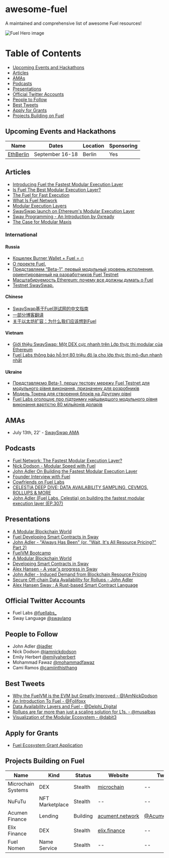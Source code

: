 # awesome-fuel
A maintained and comprehensive list of awesome Fuel resources!

![Fuel Hero image](https://user-images.githubusercontent.com/9806174/181594451-aa0bae5f-6794-4563-a3e9-d0c581366da5.jpg "Title")

# Table of Contents
- [Upcoming Events and Hackathons](#upcoming-events-and-hackathons)
- [Articles](#articles)
- [AMAs](#amas)
- [Podcasts](#podcasts)
- [Presentations](#presentations)
- [Official Twitter Accounts](#official-twitter-accounts)
- [People to Follow](#people-to-follow)
- [Best Tweets](#best-tweets)
- [Apply for Grants](#apply-for-grants)
- [Projects Building on Fuel](#projects-building-on-fuel)

## Upcoming Events and Hackathons
| Name | Dates | Location | Sponsoring |
|---|---|---|---|
|  [EthBerlin](https://ethberlin.ooo) | September 16-18 | Berlin | Yes |

## Articles
- [Introducing Fuel the Fastest Modular Execution Layer](https://fuel-labs.ghost.io/introducing-fuel-the-fastest-modular-execution-layer/)
- [Is Fuel The Best Modular Execution Layer?](https://members.delphidigital.io/reports/is-fuel-the-best-modular-execution-layer)
- [The Fuel for Fast Execution](https://maven11.substack.com/p/the-fuel-for-fast-execution)
- [What Is Fuel Network](https://techtipsnreview.com/what-is-fuel-network-modular-execution-layer-for-ethereum/)
- [Modular Execution Layers](https://polynya.medium.com/modular-execution-layers-df256768ac2f)
- [SwaySwap launch on Ethereum's Modular Execution Layer](https://etherworld.co/2022/06/27/swayswap-launch-on-ethereums-modular-execution-layer/)
- [Sway Programming - An Introduction by 0xready](https://vertical.im/0xReady/sway-programming-an-introduction-0cG5tFSv)
- [The Case for Modular Maxis](https://davidphelps.substack.com/p/the-case-for-modular-maxis)

### International

#### Russia
- [Кошелек Burner Wallet + Fuel = 🔥](https://medium.com/@mririkoz_41994/%D0%BA%D0%BE%D1%88%D0%B5%D0%BB%D0%B5%D0%BA-burner-wallet-fuel-9c80cf6ad204)
- [О проекте Fuel.](https://medium.com/@balamosha/%D0%B2%D0%B2%D0%B5%D0%B4%D0%B5%D0%BD%D0%B8%D0%B5-e7dca0630332)
- [Представляем “Beta-1”, первый модульный уровень исполнения, ориентированный на разработчиков Fuel Testnet](https://medium.com/@ixelaa/%D0%BF%D1%80%D0%B5%D0%B4%D1%81%D1%82%D0%B0%D0%B2%D0%BB%D1%8F%D0%B5%D0%BC-beta-1-%D0%BF%D0%B5%D1%80%D0%B2%D1%8B%D0%B9-%D0%BC%D0%BE%D0%B4%D1%83%D0%BB%D1%8C%D0%BD%D1%8B%D0%B9-%D1%83%D1%80%D0%BE%D0%B2%D0%B5%D0%BD%D1%8C-%D0%B8%D1%81%D0%BF%D0%BE%D0%BB%D0%BD%D0%B5%D0%BD%D0%B8%D1%8F-%D0%BE%D1%80%D0%B8%D0%B5%D0%BD%D1%82%D0%B8%D1%80%D0%BE%D0%B2%D0%B0%D0%BD%D0%BD%D1%8B%D0%B9-%D0%BD%D0%B0-%D1%80%D0%B0%D0%B7%D1%80%D0%B0%D0%B1%D0%BE%D1%82%D1%87%D0%B8%D0%BA%D0%BE%D0%B2-fuel-ecf81da5d298)
- [Масштабируемость Ethereum: почему все должны думать о Fuel](https://medium.com/@ixelaa/%D0%BC%D0%B0%D1%81%D1%88%D1%82%D0%B0%D0%B1%D0%B8%D1%80%D1%83%D0%B5%D0%BC%D0%BE%D1%81%D1%82%D1%8C-ethereum-%D0%BF%D0%BE%D1%87%D0%B5%D0%BC%D1%83-%D0%B2%D1%81%D0%B5-%D0%B4%D0%BE%D0%BB%D0%B6%D0%BD%D1%8B-%D0%B4%D1%83%D0%BC%D0%B0%D1%82%D1%8C-%D0%BE-fuel-f1d035020bd9)
- [Testnet SwaySwap.](https://medium.com/@cryptocreepz/testnet-swayswap-f9c242e125eb)

#### Chinese
- [SwaySwap基于Fuel测试网的中文指南](https://mirror.xyz/baikaishui.eth/TuneChL7MJ4KT6mf4YuN01J3peUpGz7hKOgQT2_QRK8)
- [一部分博客翻译](https://colossal-lily-7f9.notion.site/Fuel-Navigation-f6fb2614dbaf4d10a0f7f9b15d878d1d)
- [关于以太坊扩容：为什么我们应该想到Fuel](https://mirror.xyz/0xF43109fFf1E3C08Cd36D2F3c9793A73d2E893301/QvGOgPl5c63D-kaG1Qo-0TZqxXqVcU7LwS8gTm_Cagk)

#### Vietnam
- [Giới thiệu SwaySwap: Một DEX cực nhanh trên Lớp thực thi modular của Ethereum](https://mirror.xyz/8268368.eth/JkGOMGpFC33-KPsreGy8QF2HhMTg-2YeaJ65a_xXV0E)
- [Fuel Labs thông báo hỗ trợ 80 triệu đô la cho lớp thực thi mô-đun nhanh nhất](https://medium.com/@truecryptovietnam1/fuel-labs-th%C3%B4ng-b%C3%A1o-h%E1%BB%97-tr%E1%BB%A3-80-tri%E1%BB%87u-%C4%91%C3%B4-la-cho-l%E1%BB%9Bp-th%E1%BB%B1c-thi-m%C3%B4-%C4%91un-nhanh-nh%E1%BA%A5t-98e182be2c14)

#### Ukraine
- [Представляємо Beta-1, першу тестову мережу Fuel Testnet для модульного рівня виконання, призначену для розробників](https://medium.com/@holddl/%D0%BF%D1%80%D0%B5%D0%B4%D1%81%D1%82%D0%B0%D0%B2%D0%BB%D1%8F%D1%94%D0%BC%D0%BE-beta-1-%D0%BF%D0%B5%D1%80%D1%88%D1%83-%D1%82%D0%B5%D1%81%D1%82%D0%BE%D0%B2%D1%83-%D0%BC%D0%B5%D1%80%D0%B5%D0%B6%D1%83-fuel-testnet-%D0%B4%D0%BB%D1%8F-%D0%BC%D0%BE%D0%B4%D1%83%D0%BB%D1%8C%D0%BD%D0%BE%D0%B3%D0%BE-%D1%80%D1%96%D0%B2%D0%BD%D1%8F-%D0%B2%D0%B8%D0%BA%D0%BE%D0%BD%D0%B0%D0%BD%D0%BD%D1%8F-%D0%BF%D1%80%D0%B8%D0%B7%D0%BD%D0%B0%D1%87%D0%B5%D0%BD%D1%83-73987f559df3)
- [Модель Токена для створення блоків на Другому рівні](https://medium.com/@holddl/%D0%BC%D0%BE%D0%B4%D0%B5%D0%BB%D1%8C-%D1%82%D0%BE%D0%BA%D0%B5%D0%BD%D0%B0-%D0%B4%D0%BB%D1%8F-%D1%81%D1%82%D0%B2%D0%BE%D1%80%D0%B5%D0%BD%D0%BD%D1%8F-%D0%B1%D0%BB%D0%BE%D0%BA%D1%96%D0%B2-%D0%BD%D0%B0-%D0%B4%D1%80%D1%83%D0%B3%D0%BE%D0%BC%D1%83-%D1%80%D1%96%D0%B2%D0%BD%D1%96-7199f148b7ee)
- [Fuel Labs оголошує про підтримку найшвидшого модульного рівня виконання вартістю 80 мільйонів доларів](https://medium.com/@EtoBOBER/fuel-labs-%D0%BE%D0%B3%D0%BE%D0%BB%D0%BE%D1%88%D1%83%D1%94-%D0%BF%D1%80%D0%BE-%D0%BF%D1%96%D0%B4%D1%82%D1%80%D0%B8%D0%BC%D0%BA%D1%83-%D0%BD%D0%B0%D0%B9%D1%88%D0%B2%D0%B8%D0%B4%D1%88%D0%BE%D0%B3%D0%BE-%D0%BC%D0%BE%D0%B4%D1%83%D0%BB%D1%8C%D0%BD%D0%BE%D0%B3%D0%BE-%D1%80%D1%96%D0%B2%D0%BD%D1%8F-%D0%B2%D0%B8%D0%BA%D0%BE%D0%BD%D0%B0%D0%BD%D0%BD%D1%8F-%D0%B2%D0%B0%D1%80%D1%82%D1%96%D1%81%D1%82%D1%8E-80-%D0%BC%D1%96%D0%BB%D1%8C%D0%B9%D0%BE%D0%BD%D1%96%D0%B2-dfc0e28d2a81)

## AMAs
- July 13th, 22' - [SwaySwap AMA](https://twitter.com/i/spaces/1YpJkZZjevEGj)

## Podcasts
- [Fuel Network: The Fastest Modular Execution Layer?](https://www.youtube.com/watch?v=WfPWbUdf-i8)
- [Nick Dodson - Modular Speed with Fuel](https://podcast.thekoinpress.com/episodes/nick-dodson-modular-speed-with-fuel)
- [John Adler On Building the Fastest Modular Execution Layer](https://open.spotify.com/episode/2UEI2UIPYH2RCH8LcxjYwa?si=e02dd574a0544ad3&nd=1)
- [Founder Interview with Fuel](https://anchor.fm/stratos-xyz/episodes/Founder-Interview-with-Fuel-e1fc8ao)
- [Cowfriends on Fuel Labs](https://open.spotify.com/episode/6QmOOIz8XOQy7PkzVkz2Uu?si=2455e4bc0e09462b&nd=1)
- [CELESTIA DEEP DIVE: DATA AVAILABILITY SAMPLING, CEVMOS, ROLLUPS & MORE](https://www.youtube.com/watch?v=3-kIa-r8Twc)
- [John Adler (Fuel Labs, Celestia) on building the fastest modular execution layer (EP.307)](https://onthebrink-podcast.com/fuel/)

## Presentations
- [A Modular Blockchain World](https://www.youtube.com/watch?v=f88tGRBimmE)
- [Fuel Developing Smart Contracts in Sway](https://www.youtube.com/watch?v=HFZqz2lAhD0)
- [John Adler - "Always Has Been" (or, "Wait, It's All Resource Pricing?" Part 2)](https://www.youtube.com/watch?v=Zq8uwpX39oI)
- [FuelVM Bootcamp](https://www.youtube.com/watch?v=GKNuaFcPaXc)
- [A Modular Blockchain World](https://www.youtube.com/watch?v=gtKqGEo7Jhs)
- [Developing Smart Contracts in Sway](https://www.youtube.com/watch?v=HFZqz2lAhD0)
- [Alex Hansen - A year's progress in Sway](https://www.youtube.com/watch?v=0WEwv9_9FTY&list=PLqL60kqgLPBBrc64K-1Gs771FBTiLtYZE)
- [John Adler - Induced Demand from Blockchain Resource Pricing](https://m.youtube.com/watch?v=_6ctMrlhcO4)
- [Secure Off-chain Data Availability for Rollups - John Adler](https://www.youtube.com/watch?v=f88tGRBimmE&feature=youtu.be)
- [Alex Hansen Sway : A Rust-based Smart Contract Language](https://www.youtube.com/watch?v=S52ZsZ7rNOo)

## Official Twitter Accounts
- Fuel Labs [@fuellabs_](https://twitter.com/fuellabs_)
- Sway Language [@swaylang](https://twitter.com/swaylang)

## People to Follow
- John Adler [@jadler](https://twitter.com/jadler0)
- Nick Dodson [@iamnickdodson](https://twitter.com/iamnickdodson)
- Emily Herbert [@emilyaherbert](https://twitter.com/emilyaherbert)
- Mohammad Fawaz [@mohammadfawaz](https://twitter.com/mohammadfawaz)
- Cami Ramos [@camiinthisthang](https://twitter.com/camiinthisthang)

## Best Tweets
- [Why the FuelVM is the EVM but Greatly Improved - @IAmNickDodson](https://twitter.com/IAmNickDodson/status/1542516357886988288)
- [An Introduction To Fuel - @Folifoxx](https://twitter.com/Folifoxx/status/1511796367324184579)
- [Data Availability Layers and Fuel - @Delphi_Digital](https://twitter.com/Delphi_Digital/status/1551653384972865537)
- [Rollups are far more than just a scaling solution for L1s. - @musalbas](https://twitter.com/musalbas/status/1545060322842533890)
- [Visualization of the Modular Ecosystem - @dabit3](https://twitter.com/dabit3/status/1551932518374539264)

## Apply for Grants
- [Fuel Ecosystem Grant Application](https://1v1l4ftv9zy.typeform.com/fuelgrants)

## Projects Building on Fuel

| Name | Kind | Status |  Website  | Twitter |  Github |
|---|---|---|---|---|---|
|  Microchain Systems | DEX | Stealth | [microchain](https://microchain-landing.netlify.app/)  |  -- | --  |
|  NuFuTu | NFT Marketplace |  Stealth | --  | --  | --  |
|  Acumen Finance | Lending | Building |  [acument.network](https://acumen.network/) |  [@AcumentOfficial](https://twitter.com/acumenofficial) | --  |
|  Elix Finance | DEX |  Stealth | [elix.finance](https://elixfinance.github.io/interface/)  | --  | --  |
|  Fuel Nomen  | Name Service | Stealth | -- | -- | -- |
